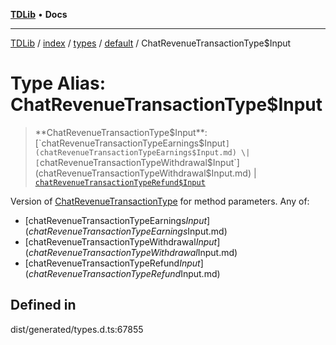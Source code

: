 [**TDLib**](../../../../../../README.md) • **Docs**

***

[TDLib](../../../../../../modules.md) / [index](../../../../../README.md) / [types](../../../README.md) / [default](../README.md) / ChatRevenueTransactionType$Input

# Type Alias: ChatRevenueTransactionType$Input

> **ChatRevenueTransactionType$Input**: [`chatRevenueTransactionTypeEarnings$Input`](chatRevenueTransactionTypeEarnings$Input.md) \| [`chatRevenueTransactionTypeWithdrawal$Input`](chatRevenueTransactionTypeWithdrawal$Input.md) \| [`chatRevenueTransactionTypeRefund$Input`](chatRevenueTransactionTypeRefund$Input.md)

Version of [ChatRevenueTransactionType](ChatRevenueTransactionType.md) for method parameters.
Any of:
- [chatRevenueTransactionTypeEarnings$Input](chatRevenueTransactionTypeEarnings$Input.md)
- [chatRevenueTransactionTypeWithdrawal$Input](chatRevenueTransactionTypeWithdrawal$Input.md)
- [chatRevenueTransactionTypeRefund$Input](chatRevenueTransactionTypeRefund$Input.md)

## Defined in

dist/generated/types.d.ts:67855
